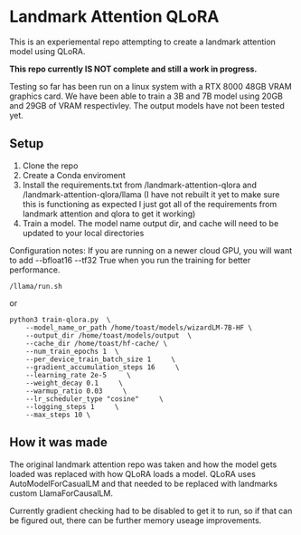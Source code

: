 # Landmark Attention QLoRA

This is an experiemental repo attempting to create a landmark attention model using QLoRA.

**This repo currently IS NOT complete and still a work in progress.**

Testing so far has been run on a linux system with a RTX 8000 48GB VRAM graphics card. We have been able to train a 3B and 7B model using 20GB and 29GB of VRAM respectivley. The output models have not been tested yet.

## Setup
1. Clone the repo
2. Create a Conda enviroment
3. Install the requirements.txt from /landmark-attention-qlora and /landmark-attention-qlora/llama (I have not rebuilt it yet to make sure this is functioning as expected I just got all of the requirements from landmark attention and qlora to get it working)
4. Train a model. The model name output dir, and cache will need to be updated to your local directories

Configuration notes:
If you are running on a newer cloud GPU, you will want to add --bfloat16 --tf32 True when you run the training for better performance.
```
/llama/run.sh
```
or
```
python3 train-qlora.py  \
    --model_name_or_path /home/toast/models/wizardLM-7B-HF \
    --output_dir /home/toast/models/output  \
    --cache_dir /home/toast/hf-cache/ \
    --num_train_epochs 1  \
    --per_device_train_batch_size 1     \
    --gradient_accumulation_steps 16     \
    --learning_rate 2e-5     \
    --weight_decay 0.1     \
    --warmup_ratio 0.03     \
    --lr_scheduler_type "cosine"     \
    --logging_steps 1     \
    --max_steps 10 \
```


## How it was made
The original landmark attention repo was taken and how the model gets loaded was replaced with how QLoRA loads a model. QLoRA uses AutoModelForCasualLM and that needed to be replaced with landmarks custom LlamaForCausalLM.

Currently gradient checking had to be disabled to get it to run, so if that can be figured out, there can be further memory useage improvements.